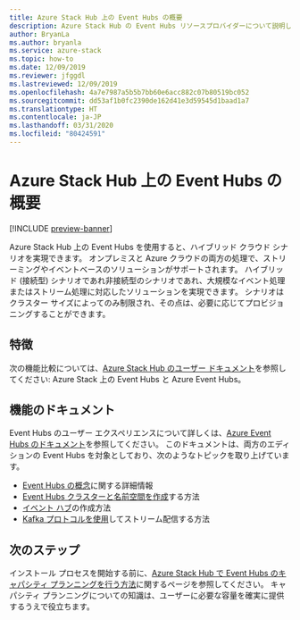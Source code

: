 ```yaml
---
title: Azure Stack Hub 上の Event Hubs の概要
description: Azure Stack Hub の Event Hubs リソースプロバイダーについて説明します。
author: BryanLa
ms.author: bryanla
ms.service: azure-stack
ms.topic: how-to
ms.date: 12/09/2019
ms.reviewer: jfggdl
ms.lastreviewed: 12/09/2019
ms.openlocfilehash: 4a7e7987a5b5b7bb60e6acc882c07b80519bc052
ms.sourcegitcommit: dd53af1b0fc2390de162d41e3d59545d1baad1a7
ms.translationtype: HT
ms.contentlocale: ja-JP
ms.lasthandoff: 03/31/2020
ms.locfileid: "80424591"
---
```

# <a name="event-hubs-on-azure-stack-hub-overview"></a>Azure Stack Hub 上の Event Hubs の概要

[!INCLUDE [preview-banner](../includes/event-hubs-preview.md)]

Azure Stack Hub 上の Event Hubs を使用すると、ハイブリッド クラウド シナリオを実現できます。 オンプレミスと Azure クラウドの両方の処理で、ストリーミングやイベントベースのソリューションがサポートされます。 ハイブリッド (接続型) シナリオであれ非接続型のシナリオであれ、大規模なイベント処理またはストリーム処理に対応したソリューションを実現できます。 シナリオはクラスター サイズによってのみ制限され、その点は、必要に応じてプロビジョニングすることができます。 

## <a name="features"></a>特徴

次の機能比較については、[Azure Stack Hub のユーザー ドキュメント](/azure-stack/user/event-hubs-overview)を参照してください: Azure Stack 上の Event Hubs と Azure Event Hubs。

## <a name="feature-documentation"></a>機能のドキュメント

Event Hubs のユーザー エクスペリエンスについて詳しくは、[Azure Event Hubs のドキュメント](/azure/event-hubs/)を参照してください。 このドキュメントは、両方のエディションの Event Hubs を対象としており、次のようなトピックを取り上げています。

- [Event Hubs の概念](/azure/event-hubs/event-hubs-features)に関する詳細情報
- [Event Hubs クラスターと名前空間を作成](/azure/event-hubs/event-hubs-dedicated-cluster-create-portal)する方法
- [イベント ハブ](/azure/event-hubs/event-hubs-create#create-an-event-hub)の作成方法
- [Kafka プロトコルを使用](/azure/event-hubs/event-hubs-quickstart-kafka-enabled-event-hubs)してストリーム配信する方法


## <a name="next-steps"></a>次のステップ

インストール プロセスを開始する前に、[Azure Stack Hub で Event Hubs のキャパシティ プランニングを行う方法](event-hubs-rp-capacity-planning.md)に関するページを参照してください。 キャパシティ プランニングについての知識は、ユーザーに必要な容量を確実に提供するうえで役立ちます。